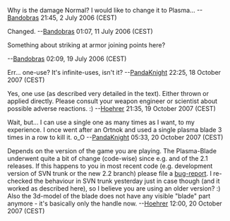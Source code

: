 Why is the damage Normal? I would like to change it to Plasma...
--[Bandobras](User:Bandobras "wikilink") 21:45, 2 July 2006 (CEST)

Changed. --[Bandobras](User:Bandobras "wikilink") 01:07, 11 July 2006
(CEST)

Something about striking at armor joining points here?

--[Bandobras](User:Bandobras "wikilink") 02:09, 19 July 2006 (CEST)

Err... one-use? It's infinite-uses, isn't it?
--[PandaKnight](User:PandaKnight "wikilink") 22:25, 18 October 2007
(CEST)

Yes, one use (as described very detailed in the text). Either thrown or
applied directly. Please consult your weapon engineer or scientist about
possible adverse reactions. :) --[Hoehrer](User:Hoehrer "wikilink")
21:35, 19 October 2007 (CEST)

Wait, but... I can use a single one as many times as I want, to my
experience. I once went after an Ortnok and used a single plasma blade 3
times in a row to kill it. o_O
--[PandaKnight](User:PandaKnight "wikilink") 05:33, 20 October 2007
(CEST)

Depends on the version of the game you are playing. The Plasma-Blade
underwent quite a bit of change (code-wise) since e.g. and of the 2.1
releases. If this happens to you in most recent code (e.g. development
version of SVN trunk or the new 2.2 branch) please file a
[bug-report](https://sourceforge.net/tracker/?group_id=157793&atid=805242).
I re-checked the behaviour in SVN trunk yesterday just in case though
(and it worked as described here), so I believe you are using an older
version? :) Also the 3d-model of the blade does not have any visible
"blade" part anymore - it's basically only the handle now.
--[Hoehrer](User:Hoehrer "wikilink") 12:00, 20 October 2007 (CEST)